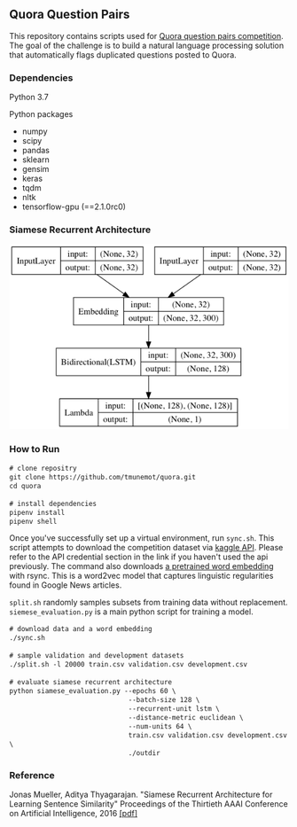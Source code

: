 ## Quora Question Pairs

This repository contains scripts used for [Quora question pairs competition](https://www.kaggle.com/c/quora-question-pairs#description). The goal of the challenge is to build a natural language processing solution that automatically flags duplicated questions posted to Quora.

### Dependencies
Python 3.7

Python packages

* numpy
* scipy
* pandas
* sklearn
* gensim
* keras
* tqdm
* nltk
* tensorflow-gpu (==2.1.0rc0)

### Siamese Recurrent Architecture
![architecture](https://raw.githubusercontent.com/tmunemot/quora/master/resource/model.png)

### How to Run

```
# clone repositry
git clone https://github.com/tmunemot/quora.git
cd quora

# install dependencies
pipenv install
pipenv shell
```

Once you've successfully set up a virtual environment, run `sync.sh`. This script attempts to download the competition dataset via [kaggle API](https://github.com/Kaggle/kaggle-api). Please refer to the API credential section in the link if you haven't used the api previously. The command also downloads [a pretrained word embedding](https://code.google.com/archive/p/word2vec) with rsync. This is a word2vec model that captures linguistic regularities found in Google News articles.

`split.sh` randomly samples subsets from training data without replacement. `siemese_evaluation.py` is a main python script for training a model.

```
# download data and a word embedding
./sync.sh

# sample validation and development datasets
./split.sh -l 20000 train.csv validation.csv development.csv

# evaluate siamese recurrent architecture
python siamese_evaluation.py --epochs 60 \
                              --batch-size 128 \
                              --recurrent-unit lstm \
                              --distance-metric euclidean \
                              --num-units 64 \
                              train.csv validation.csv development.csv \
                              ./outdir
```

### Reference
Jonas  Mueller, Aditya Thyagarajan. "Siamese Recurrent Architecture for Learning Sentence Similarity" Proceedings of the Thirtieth AAAI Conference on Artificial Intelligence, 2016 [\[pdf\]](https://pdfs.semanticscholar.org/72b8/9e45e8ad8b44bdcab524b959dc09bf63eb1e.pdf)
